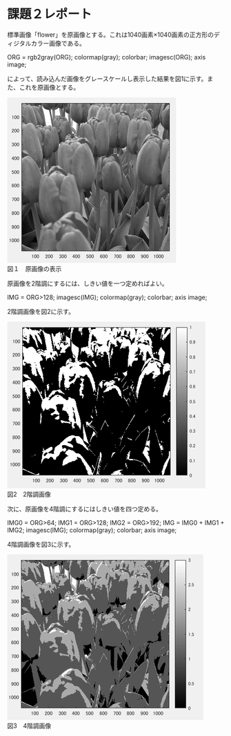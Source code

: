 # 課題２レポート
標準画像「flower」を原画像とする。これは1040画素×1040画素の正方形のディジタルカラー画像である。  

ORG = rgb2gray(ORG); colormap(gray); colorbar;
imagesc(ORG); axis image;

によって、読み込んだ画像をグレースケールし表示した結果を図1に示す。また、これを原画像とする。  

![原画像の表示](https://github.com/waka0310mikity/MATLAB-/blob/master/images/kadai2IMG1.PNG "原画像の表示")  
図１　原画像の表示

原画像を2階調にするには、しきい値を一つ定めればよい。

IMG = ORG>128;
imagesc(IMG); colormap(gray); colorbar;  axis image;  

2階調画像を図2に示す。  

![2階調画像](https://github.com/waka0310mikity/MATLAB-/blob/master/images/kadai2IMG2.PNG "2階調画像")  
図2　2階調画像  

次に、原画像を4階調にするにはしきい値を四つ定める。  

IMG0 = ORG>64;
IMG1 = ORG>128;
IMG2 = ORG>192;
IMG = IMG0 + IMG1 + IMG2;
imagesc(IMG); colormap(gray); colorbar;  axis image;  

4階調画像を図3に示す。  

![4階調画像](https://github.com/waka0310mikity/MATLAB-/blob/master/images/kadai2IMG3.PNG "4階調画像")  
図3　4階調画像  
